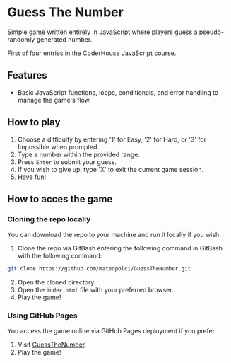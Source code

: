 # Guess The Number 

Simple game written entirely in JavaScript where players guess a pseudo-randomly generated number.

First of four entries in the CoderHouse JavaScript course.

## Features 

- Basic JavaScript functions, loops, conditionals, and error handling to manage the game's flow. 

## How to play 

1) Choose a difficulty by entering '1' for Easy, '2' for Hard, or '3' for Impossible when prompted.
2) Type a number within the provided range.
3) Press `Enter` to submit your guess.
4) If you wish to give up, type 'X' to exit the current game session.
5) Have fun!

## How to acces the game 

### Cloning the repo locally

You can download the repo to your machine and run it locally if you wish. 

1) Clone the repo via GitBash entering the following command in GitBash with the following command: 
```bash
git clone https://github.com/mateopolci/GuessTheNumber.git
```
2) Open the cloned directory.
3) Open the `index.html` file with your preferred browser.
4) Play the game!

### Using GitHub Pages 

You access the game online via GitHub Pages deployment if you prefer. 

1) Visit [GuessTheNumber](https://mateopolci.github.io/GuessTheNumber/).
2) Play the game!